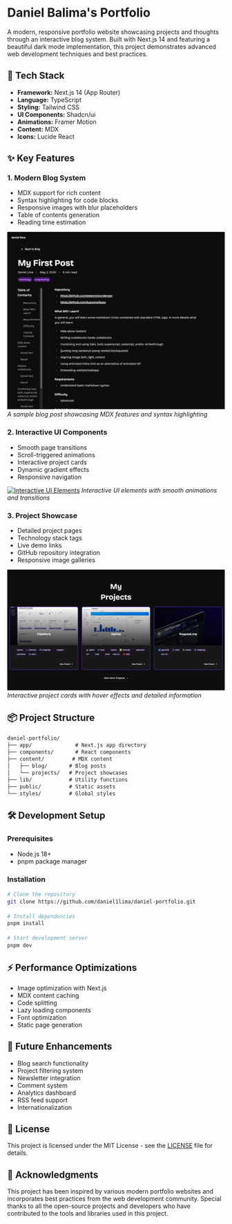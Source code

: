 # Daniel Balima's Portfolio

A modern, responsive portfolio website showcasing projects and thoughts through an interactive blog system. Built with Next.js 14 and featuring a beautiful dark mode implementation, this project demonstrates advanced web development techniques and best practices.

## 🚀 Tech Stack

- **Framework:** Next.js 14 (App Router)
- **Language:** TypeScript
- **Styling:** Tailwind CSS
- **UI Components:** Shadcn/ui
- **Animations:** Framer Motion
- **Content:** MDX
- **Icons:** Lucide React

## ✨ Key Features

### 1. Modern Blog System
- MDX support for rich content
- Syntax highlighting for code blocks
- Responsive images with blur placeholders
- Table of contents generation
- Reading time estimation

![Blog Post Example](/public/images/projects/portfolio/blog.jpg)
*A sample blog post showcasing MDX features and syntax highlighting*

### 2. Interactive UI Components
- Smooth page transitions
- Scroll-triggered animations
- Interactive project cards
- Dynamic gradient effects
- Responsive navigation

[![Interactive UI Elements](https://img.shields.io/badge/🎥_Watch_Demo-Video_Showcase-blue?style=for-the-badge)](https://portfolio.daniellima.info/images/projects/portfolio/interactions.mp4)
*Interactive UI elements with smooth animations and transitions*

### 3. Project Showcase
- Detailed project pages
- Technology stack tags
- Live demo links
- GitHub repository integration
- Responsive image galleries

![Project Showcase](/public/images/projects/portfolio/projects.jpg)
*Interactive project cards with hover effects and detailed information*

## 📦 Project Structure

```
daniel-portfolio/
├── app/              # Next.js app directory
├── components/       # React components
├── content/         # MDX content
│   ├── blog/       # Blog posts
│   └── projects/   # Project showcases
├── lib/            # Utility functions
├── public/         # Static assets
└── styles/         # Global styles
```

## 🛠️ Development Setup

### Prerequisites
- Node.js 18+
- pnpm package manager

### Installation
```bash
# Clone the repository
git clone https://github.com/daniel1lima/daniel-portfolio.git

# Install dependencies
pnpm install

# Start development server
pnpm dev
```

## ⚡ Performance Optimizations

- Image optimization with Next.js
- MDX content caching
- Code splitting
- Lazy loading components
- Font optimization
- Static page generation

## 🔮 Future Enhancements

- Blog search functionality
- Project filtering system
- Newsletter integration
- Comment system
- Analytics dashboard
- RSS feed support
- Internationalization

## 📝 License

This project is licensed under the MIT License - see the [LICENSE](LICENSE) file for details.

## 🙏 Acknowledgments

This project has been inspired by various modern portfolio websites and incorporates best practices from the web development community. Special thanks to all the open-source projects and developers who have contributed to the tools and libraries used in this project.

#
